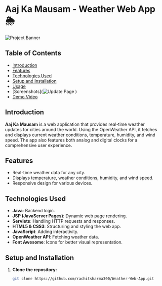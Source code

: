 # Aaj Ka Mausam - Weather Web App 🌦️

![Project Banner](https://github.com/rachitsharma300/Weather-Web-App/assets/50745070/23826f06-c67c-4f14-99f9-4f11d023a0f7)

## Table of Contents
- [Introduction](#introduction)
- [Features](#features)
- [Technologies Used](#technologies-used)
- [Setup and Installation](#setup-and-installation)
- [Usage](#usage)
- [Screenshots](![Update Page](https://github.com/rachitsharma300/Weather-Web-App/assets/50745070/e7986605-ec8b-4858-ab00-2e6e8680e5c2)
)
- [Demo Video](#demo-video)


## Introduction
**Aaj Ka Mausam** is a web application that provides real-time weather updates for cities around the world. Using the OpenWeather API, it fetches and displays current weather conditions, temperature, humidity, and wind speed. The app also features both analog and digital clocks for a comprehensive user experience.

## Features
- Real-time weather data for any city.
- Displays temperature, weather conditions, humidity, and wind speed.
- Responsive design for various devices.


## Technologies Used
- **Java**: Backend logic.
- **JSP (JavaServer Pages)**: Dynamic web page rendering.
- **Servlets**: Handling HTTP requests and responses.
- **HTML5 & CSS3**: Structuring and styling the web app.
- **JavaScript**: Adding interactivity.
- **OpenWeather API**: Fetching weather data.
- **Font Awesome**: Icons for better visual representation.

## Setup and Installation
1. **Clone the repository:**
   ```sh
   git clone https://github.com/rachitsharma300/Weather-Web-App.git

